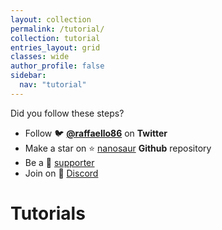 ```yaml
---
layout: collection
permalink: /tutorial/
collection: tutorial
entries_layout: grid
classes: wide
author_profile: false
sidebar:
  nav: "tutorial"
---
```


Did you follow these steps?
* Follow :bird: [**@raffaello86**](https://twitter.com/raffaello86) on **Twitter**
* Make a star on :star: [nanosaur](https://github.com/rnanosaur/nanosaur) **Github** repository
* Be a :sparkling_heart: [supporter](https://github.com/sponsors/rbonghi)
* Join on :robot: [Discord](https://discord.gg/NSrC52P5mw)

# Tutorials